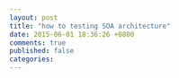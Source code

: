 ```yaml
---
layout: post
title: "how to testing SOA architecture"
date: 2015-06-01 18:36:26 +0800
comments: true
published: false
categories: 
---
```

